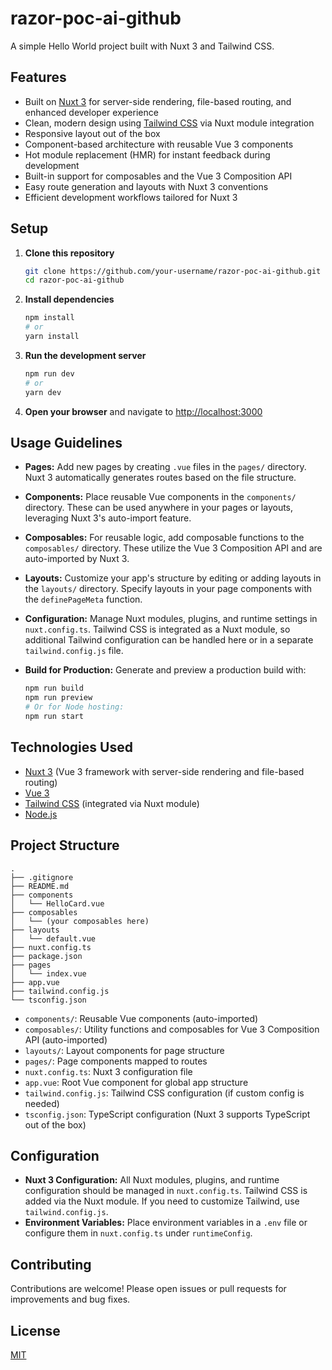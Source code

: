 # razor-poc-ai-github

A simple Hello World project built with Nuxt 3 and Tailwind CSS.

## Features

- Built on [Nuxt 3](https://nuxt.com/) for server-side rendering, file-based routing, and enhanced developer experience
- Clean, modern design using [Tailwind CSS](https://tailwindcss.com/) via Nuxt module integration
- Responsive layout out of the box
- Component-based architecture with reusable Vue 3 components
- Hot module replacement (HMR) for instant feedback during development
- Built-in support for composables and the Vue 3 Composition API
- Easy route generation and layouts with Nuxt 3 conventions
- Efficient development workflows tailored for Nuxt 3

## Setup

1. **Clone this repository**

   ```bash
   git clone https://github.com/your-username/razor-poc-ai-github.git
   cd razor-poc-ai-github
   ```

2. **Install dependencies**

   ```bash
   npm install
   # or
   yarn install
   ```

3. **Run the development server**

   ```bash
   npm run dev
   # or
   yarn dev
   ```

4. **Open your browser** and navigate to [http://localhost:3000](http://localhost:3000)

## Usage Guidelines

- **Pages:** Add new pages by creating `.vue` files in the `pages/` directory. Nuxt 3 automatically generates routes based on the file structure.
- **Components:** Place reusable Vue components in the `components/` directory. These can be used anywhere in your pages or layouts, leveraging Nuxt 3's auto-import feature.
- **Composables:** For reusable logic, add composable functions to the `composables/` directory. These utilize the Vue 3 Composition API and are auto-imported by Nuxt 3.
- **Layouts:** Customize your app's structure by editing or adding layouts in the `layouts/` directory. Specify layouts in your page components with the `definePageMeta` function.
- **Configuration:** Manage Nuxt modules, plugins, and runtime settings in `nuxt.config.ts`. Tailwind CSS is integrated as a Nuxt module, so additional Tailwind configuration can be handled here or in a separate `tailwind.config.js` file.
- **Build for Production:** Generate and preview a production build with:

  ```bash
  npm run build
  npm run preview
  # Or for Node hosting:
  npm run start
  ```

## Technologies Used

- [Nuxt 3](https://nuxt.com/) (Vue 3 framework with server-side rendering and file-based routing)
- [Vue 3](https://vuejs.org/)
- [Tailwind CSS](https://tailwindcss.com/) (integrated via Nuxt module)
- [Node.js](https://nodejs.org/)

## Project Structure

```
.
├── .gitignore
├── README.md
├── components
│   └── HelloCard.vue
├── composables
│   └── (your composables here)
├── layouts
│   └── default.vue
├── nuxt.config.ts
├── package.json
├── pages
│   └── index.vue
├── app.vue
├── tailwind.config.js
└── tsconfig.json
```

- `components/`: Reusable Vue components (auto-imported)
- `composables/`: Utility functions and composables for Vue 3 Composition API (auto-imported)
- `layouts/`: Layout components for page structure
- `pages/`: Page components mapped to routes
- `nuxt.config.ts`: Nuxt 3 configuration file
- `app.vue`: Root Vue component for global app structure
- `tailwind.config.js`: Tailwind CSS configuration (if custom config is needed)
- `tsconfig.json`: TypeScript configuration (Nuxt 3 supports TypeScript out of the box)

## Configuration

- **Nuxt 3 Configuration:** All Nuxt modules, plugins, and runtime configuration should be managed in `nuxt.config.ts`. Tailwind CSS is added via the Nuxt module. If you need to customize Tailwind, use `tailwind.config.js`.
- **Environment Variables:** Place environment variables in a `.env` file or configure them in `nuxt.config.ts` under `runtimeConfig`.

## Contributing

Contributions are welcome! Please open issues or pull requests for improvements and bug fixes.

## License

[MIT](LICENSE)
